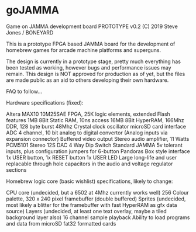 # goJAMMA
Game on JAMMA development board PROTOTYPE v0.2 (C) 2019 Steve Jones / BONEYARD

This is a prototype FPGA based JAMMA board for the development of homebrew games for arcade machine platforms and superguns.

The design is currently in a prototype stage, pretty much everything has been tested as working, however bugs and performance issues may remain. This design is NOT approved for production as of yet, but the files are made public as an aid to others developing their own hardware.

FAQ to follow...


Hardware specifications (fixed):

Altera MAX10 10M25SAE FPGA, 25K logic elements, extended Flash features
1MB 8Bit Static RAM, 10ns access
16MB 8Bit HyperRAM, 166Mhz DDR, 128 byte burst
48Mhz Crystal clock oscillator
microSD card interface
ADC 4 channel, 10 bit analog to digital convertor (Analog inputs via expansion connector)
Buffered video output
Stereo audio amplifier, 11 Watts
PCM5101 Stereo 12S DAC
4 Way Dip Switch
Standard JAMMA 5v tolerant inputs, plus configuration jumpers for 6-button Pandoras Box style interface
1x USER button, 1x RESET button
1x USER LED
Large long-life and user replacable through hole capacitors in the audio and voltage regulator sections



Homebrew logic core (basic wishlist) specifications, likely to change:

CPU core (undecided, but a 6502 at 4Mhz currently works well)
256 Colour palette, 320 x 240 pixel framebuffer (double buffered)
Sprites (undecided, most likely a blitter for the framebuffer with fast HyperRAM as gfx data source)
Layers (undecided, at least one text overlay, maybe a tiled background layer also)
16 channel sample playback
Ability to load programs and data from microSD fat32 formatted cards


